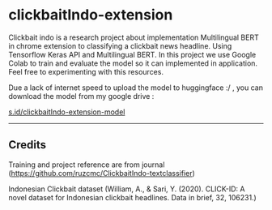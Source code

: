 # clickbaitIndo-extension
Clickbait indo is a research project about implementation Multilingual BERT in chrome extension to classifying a clickbait news headline. Using Tensorflow Keras API and Multilingual BERT. In this project we use Google Colab to train and evaluate the model so it can implemented in application.
 Feel free to experimenting with this resources. 

Due a lack of internet speed to upload the model to huggingface :/ , you can download the model from my google drive :

[s.id/clickbaitIndo-extension-model](s.id/clickbaitIndo-extension-model)

---
## Credits 

Training and project reference are from journal (https://github.com/ruzcmc/ClickbaitIndo-textclassifier)

Indonesian Clickbait dataset (William, A., & Sari, Y. (2020). CLICK-ID: A novel dataset for Indonesian clickbait headlines. Data in brief, 32, 106231.)
